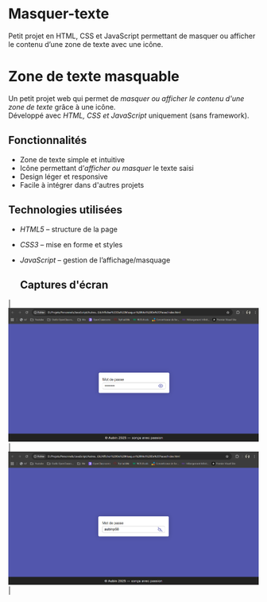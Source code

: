 # Masquer-texte
Petit projet en HTML, CSS et JavaScript permettant de masquer ou afficher le contenu d’une zone de texte avec une icône.

# Zone de texte masquable

Un petit projet web qui permet de *masquer ou afficher le contenu d'une zone de texte* grâce à une icône.  
Développé avec *HTML, CSS et JavaScript* uniquement (sans framework).

## Fonctionnalités

- Zone de texte simple et intuitive  
- Icône permettant d’*afficher ou masquer* le texte saisi  
- Design léger et responsive  
- Facile à intégrer dans d'autres projets  

## Technologies utilisées

- *HTML5* – structure de la page  
- *CSS3* – mise en forme et styles  
- *JavaScript* – gestion de l’affichage/masquage

  ##  Captures d'écran  

| ![Resultat 1](./Captures/Resultat_1.png) | ![Resultat2](./Captures/Resultat_2.png) |

